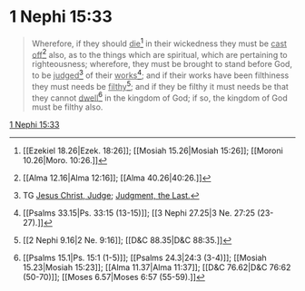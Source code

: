 # 1 Nephi 15:33

> Wherefore, if they should <u>die</u>[^a] in their wickedness they must be <u>cast off</u>[^b] also, as to the things which are spiritual, which are pertaining to righteousness; wherefore, they must be brought to stand before God, to be <u>judged</u>[^c] of their <u>works</u>[^d]; and if their works have been filthiness they must needs be <u>filthy</u>[^e]; and if they be filthy it must needs be that they cannot <u>dwell</u>[^f] in the kingdom of God; if so, the kingdom of God must be filthy also.

[1 Nephi 15:33](https://www.churchofjesuschrist.org/study/scriptures/bofm/1-ne/15?lang=eng&id=p33#p33)


[^a]: [[Ezekiel 18.26|Ezek. 18:26]]; [[Mosiah 15.26|Mosiah 15:26]]; [[Moroni 10.26|Moro. 10:26.]]
[^b]: [[Alma 12.16|Alma 12:16]]; [[Alma 40.26|40:26.]]
[^c]: TG [Jesus Christ, Judge](https://www.churchofjesuschrist.org/study/scriptures/tg/jesus-christ-judge?lang=eng); [Judgment, the Last.](https://www.churchofjesuschrist.org/study/scriptures/tg/judgment-the-last?lang=eng)
[^d]: [[Psalms 33.15|Ps. 33:15 (13-15)]]; [[3 Nephi 27.25|3 Ne. 27:25 (23-27).]]
[^e]: [[2 Nephi 9.16|2 Ne. 9:16]]; [[D&C 88.35|D&C 88:35.]]
[^f]: [[Psalms 15.1|Ps. 15:1 (1-5)]]; [[Psalms 24.3|24:3 (3-4)]]; [[Mosiah 15.23|Mosiah 15:23]]; [[Alma 11.37|Alma 11:37]]; [[D&C 76.62|D&C 76:62 (50-70)]]; [[Moses 6.57|Moses 6:57 (55-59).]]

